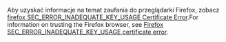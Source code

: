 <span data-ttu-id="55252-101">Aby uzyskać informacje na temat zaufania do przeglądarki Firefox, zobacz [firefox SEC_ERROR_INADEQUATE_KEY_USAGE Certificate Error](xref:security/enforcing-ssl#trust-ff).</span><span class="sxs-lookup"><span data-stu-id="55252-101">For information on trusting the Firefox browser, see [Firefox SEC_ERROR_INADEQUATE_KEY_USAGE certificate error](xref:security/enforcing-ssl#trust-ff).</span></span>
